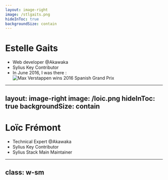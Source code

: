 ```yaml
---
layout: image-right
image: /stlgaits.png
hideInToc: true
backgroundSize: contain
---
```


# Estelle Gaits

* Web developer @Akawaka
* Sylius Key Contributor
* In June 2016, I was there : 
![Max Verstappen wins 2016 Spanish Grand Prix](/verstappen_barcelona.png)

<!--
I was also a French & Spanish teacher and I had never written a single line of code yet. Happy days!
-->

---
layout: image-right
image: /loic.png
hideInToc: true
backgroundSize: contain
---

# Loïc Frémont

* Technical Expert @Akawaka
* Sylius Key Contributor
* Sylius Stack Main Maintainer

<!--
Loïc Frémont, technical expert at Akawaka, a Sylius core team member and Monofony creator.
-->

---
class: w-sm
---

<Toc maxDepth="1" />
